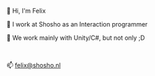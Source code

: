  👋 Hi, I'm Felix

 👀 I work at Shosho as an Interaction programmer

 🌱 We work mainly with Unity/C#, but not only ;D

<br>

 📫 felix@shosho.nl


<!---
FelixShosho/FelixShosho is a ✨ special ✨ repository because its `README.md` (this file) appears on your GitHub profile.
You can click the Preview link to take a look at your changes.
--->
